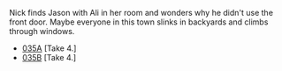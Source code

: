 Nick finds Jason with Ali in her room and wonders why he didn't use the front door. Maybe everyone in this town slinks in backyards and climbs through windows.

* [035A](035A--Take04--.md) [Take 4.]
* [035B](035B--Take04--.md) [Take 4.]
